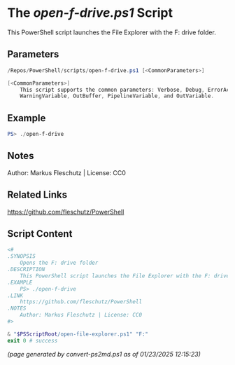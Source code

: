 The *open-f-drive.ps1* Script
===========================

This PowerShell script launches the File Explorer with the F: drive folder.

Parameters
----------
```powershell
/Repos/PowerShell/scripts/open-f-drive.ps1 [<CommonParameters>]

[<CommonParameters>]
    This script supports the common parameters: Verbose, Debug, ErrorAction, ErrorVariable, WarningAction, 
    WarningVariable, OutBuffer, PipelineVariable, and OutVariable.
```

Example
-------
```powershell
PS> ./open-f-drive

```

Notes
-----
Author: Markus Fleschutz | License: CC0

Related Links
-------------
https://github.com/fleschutz/PowerShell

Script Content
--------------
```powershell
<#
.SYNOPSIS
	Opens the F: drive folder
.DESCRIPTION
	This PowerShell script launches the File Explorer with the F: drive folder.
.EXAMPLE
	PS> ./open-f-drive
.LINK
	https://github.com/fleschutz/PowerShell
.NOTES
	Author: Markus Fleschutz | License: CC0
#>

& "$PSScriptRoot/open-file-explorer.ps1" "F:"
exit 0 # success
```

*(page generated by convert-ps2md.ps1 as of 01/23/2025 12:15:23)*
